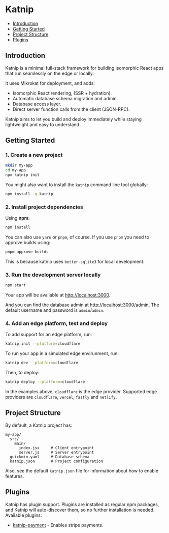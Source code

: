 # Katnip

* [Introduction](#introduction)
* [Getting Started](#getting-started)
* [Project Structure](#project-structure)
* [Plugins](#plugins)

## Introduction

Katnip is a minimal full-stack framework for building isomorphic React apps that run seamlessly on the edge or locally.

It uses Mikrokat for deployment, and adds:

- Isomorphic React rendering, (SSR + hydration).
- Automatic database schema migration and admin.
- Database access layer.
- Direct server function calls from the client (JSON-RPC).

Katnip aims to let you build and deploy immediately while staying lightweight and easy to understand.

## Getting Started

### 1. Create a new project

```bash
mkdir my-app
cd my-app
npx katnip init
```

You might also want to install the `katnip` command line tool globally:

```bash
npm install -g katnip
```

### 2. Install project dependencies

Using **npm**:

```bash
npm install
```

You can also use `yarn` or `pnpm`, of course. If you use `pnpm` you need to approve builds using:

```bash
pnpm approve-builds
```

This is because katnip uses `better-sqlite3` for local development.

### 3. Run the development server locally

```bash
npm start
```

Your app will be available at [http://localhost:3000](http://localhost:3000).

And you can find the database admin at [http://localhost:3000/admin](http://localhost:3000/admin).
The default username and password is `admin`/`admin`. 

### 4. Add an edge platform, test and deploy

To add support for an edge platform, run:

```bash
katnip init --platform=cloudflare
```

To run your app in a simulated edge envirunment, run:

```bash
katnip dev --platform=cloudflare
```

Then, to deploy:

```bash
katnip deploy --platform=cloudflare
```

In the examples above, `cloudflare` is the edge provider.
Supported edge providers are `cloudflare`, `vercel`, `fastly` and `netlify`.

## Project Structure

By default, a Katnip project has:

```
my-app/
  src/
    main/
      index.jsx     # Client entrypoint
      server.js     # Server entrypoint
  quickmin.yaml     # Database schema
  katnip.json       # Project configuration
```

Also, see the default `katnip.json` file for information about how to enable features.

## Plugins

Katnip has plugin support. Plugins are installed as regular npm packages, and Katnip will auto-discover
them, so no further installation is needed. Available plugins:

* [katnip-payment](https://www.npmjs.com/package/katnip-payment) - Enables stripe payments.
